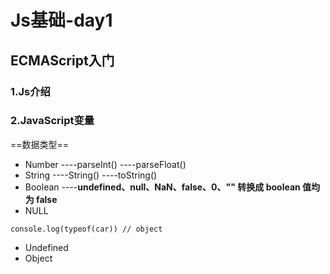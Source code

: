 # Js基础-day1
## ECMAScript入门
### 1.Js介绍
### 2.JavaScript变量
==数据类型==
- Number
----parseInt()
----parseFloat()
- String
----String()
----toString()
- Boolean
----**undefined、null、NaN、false、0、"" 转换成 boolean 值均为 false**
- NULL
```var car = null
console.log(typeof(car)) // object

```

- Undefined
- Object

